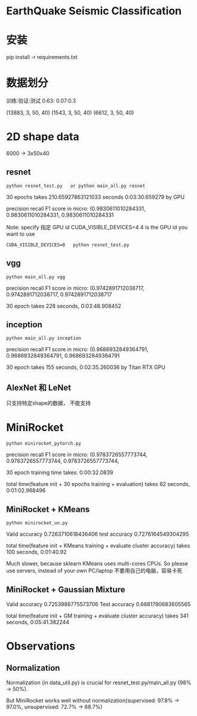 # EarthQuake Seismic Classification

# 安装

pip install -r requirements.txt

# 数据划分

训练:验证:测试  0.63: 0.07:0.3

(13883, 3, 50, 40) (1543, 3, 50, 40) (6612, 3, 50, 40)


# 2D shape data

6000 -> 3x50x40



## resnet

```
python resnet_test.py   or python main_all.py resnet
```

30 epochs takes 210.65927863121033 seconds 0:03:30.659279  by GPU

precision recall  F1 score in micro: (0.9830611010284331, 0.9830611010284331, 0.9830611010284331

Note: specify 指定 GPU id  CUDA_VISIBLE_DEVICES=4   4 is the GPU id you want to use

```
CUDA_VISIBLE_DEVICES=0   python resnet_test.py
```
## vgg

```
python main_all.py vgg
```

precision recall  F1 score in micro: (0.9742891712038717, 0.9742891712038717, 0.9742891712038717

30 epoch takes 228 seconds,  0:03:48.908452

## inception

```
python main_all.py inception   
```

precision recall  F1 score in micro: (0.9686932849364791, 0.9686932849364791, 0.9686932849364791

30 epoch takes 155 seconds,  0:02:35.260036 by Titan RTX GPU

## AlexNet 和 LeNet

只支持特定shape的数据， 不能支持

# MiniRocket

```
python minirocket_pytorch.py
```

precision recall  F1 score in micro: (0.9783726557773744, 0.9783726557773744, 0.9783726557773744,

30 epoch training time takes: 0:00:32.0839

total time(feature init + 30 epochs training + evaluation) takes 62 seconds,  0:01:02.968496

## MiniRocket + KMeans

```
python minirocket_un.py
```

Valid accuracy 0.7263710618436406
test accuracy 0.7276164549304295

total time(feature init + KMeans training + evaluate cluster accuracy) takes 100 seconds,  0:01:40.92

Much slower, because sklearn KMeans uses multi-cores CPUs. So please use servers, instead of your own PC/laptop 不要用自己的电脑，容易卡死


## MiniRocket + Gaussian Mixture

Valid accuracy 0.7253986775573706
Test accuracy 0.6681790683605565

total time(feature init + GM training + evaluate cluster accuracy) takes 341 seconds,  0:05:41.382244

# Observations

## Normalization 

Normalization (in data_util.py) is crucial for resnet_test.py/main_all.py (98% -> 50%).

But MiniRocket works well without normalization(supervised: 97.8% -> 97.0%,  unsupervised: 72.7% -> 68.7%)
